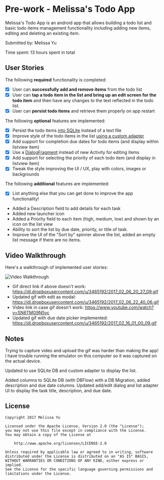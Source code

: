 # Pre-work - Melissa's Todo App

Melissa's Todo App is an android app that allows building a todo list and basic todo items management functionality including adding new items, editing and deleting an existing item.

Submitted by: Melissa Yu

Time spent: 13 hours spent in total

## User Stories

The following **required** functionality is completed:

* [x] User can **successfully add and remove items** from the todo list
* [x] User can **tap a todo item in the list and bring up an edit screen for the todo item** and then have any changes to the text reflected in the todo list.
* [x] User can **persist todo items** and retrieve them properly on app restart

The following **optional** features are implemented:

* [x] Persist the todo items [into SQLite](http://guides.codepath.com/android/Persisting-Data-to-the-Device#sqlite) instead of a text file
* [x] Improve style of the todo items in the list [using a custom adapter](http://guides.codepath.com/android/Using-an-ArrayAdapter-with-ListView)
* [x] Add support for completion due dates for todo items (and display within listview item)
* [x] Use a [DialogFragment](http://guides.codepath.com/android/Using-DialogFragment) instead of new Activity for editing items
* [x] Add support for selecting the priority of each todo item (and display in listview item)
* [x] Tweak the style improving the UI / UX, play with colors, images or backgrounds

The following **additional** features are implemented:

* [x] List anything else that you can get done to improve the app functionality!
* Added a Description field to add details for each task
* Added new launcher icon
* Added a Priority field to each item (high, medium, low) and shown by an icon on the list view
* Ability to sort the list by due date, priority, or title of task.
* Improve the UI of the "Sort by" spinner above the list, added an empty list message if there are no items.

## Video Walkthrough 

Here's a walkthrough of implemented user stories:

<img src='https://dl.dropboxusercontent.com/u/3465192/2017_02_06_20_27_09.gif' title='Video Walkthrough' width='' alt='Video Walkthrough' />

* Gif direct link if above doesn't work: https://dl.dropboxusercontent.com/u/3465192/2017_02_06_20_27_09.gif
* Updated gif with edit as modal: https://dl.dropboxusercontent.com/u/3465192/2017_02_06_22_40_06.gif
* Video link in case gif doesn't work: https://www.youtube.com/watch?v=SN6TMG9N5vc
* Updated gif with due date picker implemented: https://dl.dropboxusercontent.com/u/3465192/2017_02_16_01_00_09.gif

## Notes

Trying to capture video and upload the gif was harder than making the app! I have trouble running the emulator on this computer so it was captured on the actual device.

Updated to use SQLite DB and custom adapter to display the list.

Added columns to SQLite DB (with DBFlow) with a DB Migration, added description and due date columns. Updated add/edit dialog and list adapter UI to display the task title, description, and due date.

## License

    Copyright 2017 Melissa Yu

    Licensed under the Apache License, Version 2.0 (the "License");
    you may not use this file except in compliance with the License.
    You may obtain a copy of the License at

        http://www.apache.org/licenses/LICENSE-2.0

    Unless required by applicable law or agreed to in writing, software
    distributed under the License is distributed on an "AS IS" BASIS,
    WITHOUT WARRANTIES OR CONDITIONS OF ANY KIND, either express or implied.
    See the License for the specific language governing permissions and
    limitations under the License.

